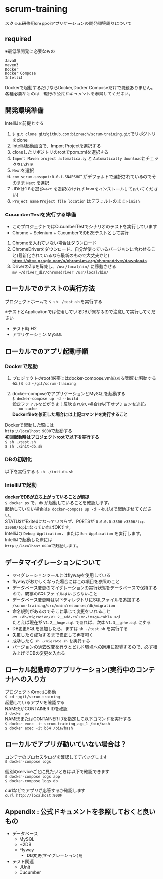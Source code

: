# scrum-training
スクラム研修用snsppoiアプリケーションの開発環境周りについて

## required
※最低限開発に必要なもの  
```
Java8  
maven3  
Docker  
Docker Compose  
IntelliJ
```  

Dockerで起動するだけならDocker,Docker Composeだけで問題ありません。
各種必要なものは、現行の公式ドキュメントを参照してください。

## 開発環境準備
IntelliJを前提とする  
1. `$ git clone git@github.com:bizreach/scrum-training.git`でリポジトリをclone
1. IntelliJ起動画面で、Import Projectを選択する
1. cloneしたリポジトリのrootでpom.xmlを選択する
1. `Import Maven project automatically` と `Automatically download`にチェックをいれる
1. `Next`を選択
1. `com.scrum.snsppoi:0.0.1-SNAPSHOT` がデフォルトで選択されているのでそのまま `Next` を選択
1. JDKは1.8を選び`Next` を選択(なければJavaをインストールしておいてください)
1. `Project name` `Project file location` はデフォルトのまま `Finish`  

### CucumberTestを実行する準備  
- このプロジェクトではCucumberTestでシナリオのテストを実行しています
- Chrome + Selenium + CucumberでのE2Eテストとして実行

1. Chromeを入れていない場合はダウンロード
1. ChromeDriverをダウンロード、自分が使っているバージョンに合わせること(最新化されているなら最新のもので大丈夫かと)  
https://sites.google.com/a/chromium.org/chromedriver/downloads
1. DriverのZipを解凍し、`/usr/local/bin/` に移動させる  
`mv ~/driver_dir/chromedriver /usr/local/bin/`

## ローカルでのテストの実行方法  
プロジェクトホームで `$ sh ./test.sh` を実行する  

※テストとApplicationでは使用しているDBが異なるので注意して実行してください  
- テスト時:H2  
- アプリケーション:MySQL  

## ローカルでのアプリ起動手順  

### Dockerで起動
1. プロジェクトのroot(厳密にはdocker-compose.ymlのある階層)に移動する  
ex.) `$ cd ~/git/scrum-training`  

1. docker-composeでアプリケーションとMySQLを起動する  
`$ docker-compose up -d --build`  
設定ファイルなどがうまく反映されない場合は以下オプションを追記。  
` --no-cache`  
**Dockerfileを修正した場合には上記コマンドを実行すること**  

Dockerで起動した際には  
`http://localhost:9000`で起動する  
**初回起動時はプロジェクトrootで以下を実行する**  
`$ sh ./test.sh`  
`$ sh ./init-db.sh`  

### DBの初期化
以下を実行する
`$ sh ./init-db.sh`  

### IntelliJで起動
**dockerでDBが立ち上がっていることが前提**  
`$ docker ps` で、`db` が起動していることを確認します。  
起動していない場合は`$ docker-compose up -d --build`で起動させてください。  
STATUSがExitedになっていおらず、PORTSが `0.0.0.0:3306->3306/tcp, 33060/tcp`になっていればOKです。  
IntelliJの `Debug Application` 、または `Run Application` を実行します。  
IntelliJで起動した際には  
`http://localhost:8080`で起動します。  

## データマイグレーションについて  
- マイグレーションツールにはflywayを使用している
- flywayがおかしくなった場合にはこの項目を参照のこと
- データベース変更のマイグレーションの実行状態をデータベースで保持するので、既存のSQLファイルはいじらないこと
- データベース変更時は以下ディレクトリにSQLファイルを追加する  
`/scrum-training/src/main/resources/db/migration`  
- 命名規則があるのでそこに準じて変更をいれること  
ex. ) `db/migration/V1.2__add-column-image-table.sql`  
たとえば現在が `V1.2__hoge.sql` であれば、次は `V1.3__gehe.sql` にする  
- DB変更SQLを追加したら、まずは `sh ./test.sh` を実行する  
- 失敗したら成功するまで修正して再度叩く  
- 成功したら `sh ./migrate.sh` を実行する  
- バージョンの過去改変を行うとビルド環境への適用に影響するので、必ず積み上げでDBの変更を入れる


## ローカル起動時のアプリケーション(実行中のコンテナ)への入り方
プロジェクトのrootに移動  
`$ cd ~/git/scrum-training`  
起動しているアプリを確認する  
NAMESかCONTAINER IDを確認  
`$ docker ps`  
NAMESまたはCONTAINER IDを指定して以下コマンドを実行する  
`$ docker exec -it scrum-training_app_1 /bin/bash`  
`$ docker exec -it b54 /bin/bash`  

## ローカルでアプリが動いていない場合は？  

コンテナのプロセスやログを確認してデバッグします  
`$ docker-compose logs`  

個別のserviceごとに見たいときは以下で確認できます  
`$ docker-compose logs app`  
`$ docker-compose logs db`  

curlなどでアプリが応答するか確認します  
`curl http://localhost:9000`  

## Appendix : 公式ドキュメントを参照しておくと良いもの
- データベース
  - MySQL
  - H2DB
  - Flyway
    - DB変更(マイグレーション)用
- テスト関連    
  - JUnit
  - Cucumber

